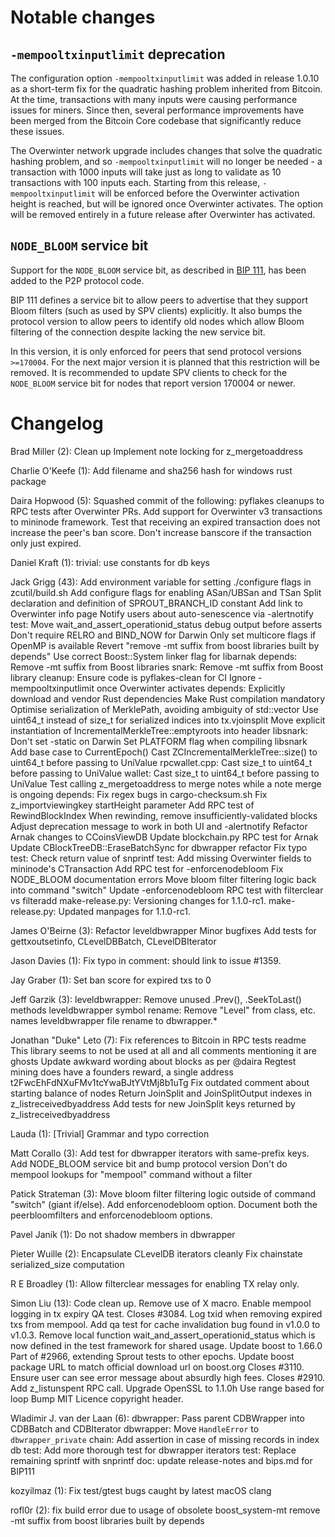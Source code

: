 Notable changes
===============

`-mempooltxinputlimit` deprecation
----------------------------------

The configuration option `-mempooltxinputlimit` was added in release 1.0.10 as a
short-term fix for the quadratic hashing problem inherited from Bitcoin. At the
time, transactions with many inputs were causing performance issues for miners.
Since then, several performance improvements have been merged from the Bitcoin
Core codebase that significantly reduce these issues.

The Overwinter network upgrade includes changes that solve the quadratic hashing
problem, and so `-mempooltxinputlimit` will no longer be needed - a transaction
with 1000 inputs will take just as long to validate as 10 transactions with 100
inputs each. Starting from this release, `-mempooltxinputlimit` will be enforced
before the Overwinter activation height is reached, but will be ignored once
Overwinter activates. The option will be removed entirely in a future release
after Overwinter has activated.

`NODE_BLOOM` service bit
------------------------

Support for the `NODE_BLOOM` service bit, as described in [BIP
111](https://github.com/bitcoin/bips/blob/master/bip-0111.mediawiki), has been
added to the P2P protocol code.

BIP 111 defines a service bit to allow peers to advertise that they support
Bloom filters (such as used by SPV clients) explicitly. It also bumps the protocol
version to allow peers to identify old nodes which allow Bloom filtering of the
connection despite lacking the new service bit.

In this version, it is only enforced for peers that send protocol versions
`>=170004`. For the next major version it is planned that this restriction will be
removed. It is recommended to update SPV clients to check for the `NODE_BLOOM`
service bit for nodes that report version 170004 or newer.

Changelog
=========

Brad Miller (2):
      Clean up
      Implement note locking for z_mergetoaddress

Charlie O'Keefe (1):
      Add filename and sha256 hash for windows rust package

Daira Hopwood (5):
      Squashed commit of the following:
      pyflakes cleanups to RPC tests after Overwinter PRs.
      Add support for Overwinter v3 transactions to mininode framework.
      Test that receiving an expired transaction does not increase the peer's ban score.
      Don't increase banscore if the transaction only just expired.

Daniel Kraft (1):
      trivial: use constants for db keys

Jack Grigg (43):
      Add environment variable for setting ./configure flags in zcutil/build.sh
      Add configure flags for enabling ASan/UBSan and TSan
      Split declaration and definition of SPROUT_BRANCH_ID constant
      Add link to Overwinter info page
      Notify users about auto-senescence via -alertnotify
      test: Move wait_and_assert_operationid_status debug output before asserts
      Don't require RELRO and BIND_NOW for Darwin
      Only set multicore flags if OpenMP is available
      Revert "remove -mt suffix from boost libraries built by depends"
      Use correct Boost::System linker flag for libarnak
      depends: Remove -mt suffix from Boost libraries
      snark: Remove -mt suffix from Boost library
      cleanup: Ensure code is pyflakes-clean for CI
      Ignore -mempooltxinputlimit once Overwinter activates
      depends: Explicitly download and vendor Rust dependencies
      Make Rust compilation mandatory
      Optimise serialization of MerklePath, avoiding ambiguity of std::vector<bool>
      Use uint64_t instead of size_t for serialized indices into tx.vjoinsplit
      Move explicit instantiation of IncrementalMerkleTree::emptyroots into header
      libsnark: Don't set -static on Darwin
      Set PLATFORM flag when compiling libsnark
      Add base case to CurrentEpoch()
      Cast ZCIncrementalMerkleTree::size() to uint64_t before passing to UniValue
      rpcwallet.cpp: Cast size_t to uint64_t before passing to UniValue
      wallet: Cast size_t to uint64_t before passing to UniValue
      Test calling z_mergetoaddress to merge notes while a note merge is ongoing
      depends: Fix regex bugs in cargo-checksum.sh
      Fix z_importviewingkey startHeight parameter
      Add RPC test of RewindBlockIndex
      When rewinding, remove insufficiently-validated blocks
      Adjust deprecation message to work in both UI and -alertnotify
      Refactor Arnak changes to CCoinsViewDB
      Update blockchain.py RPC test for Arnak
      Update CBlockTreeDB::EraseBatchSync for dbwrapper refactor
      Fix typo
      test: Check return value of snprintf
      test: Add missing Overwinter fields to mininode's CTransaction
      Add RPC test for -enforcenodebloom
      Fix NODE_BLOOM documentation errors
      Move bloom filter filtering logic back into command "switch"
      Update -enforcenodebloom RPC test with filterclear vs filteradd
      make-release.py: Versioning changes for 1.1.0-rc1.
      make-release.py: Updated manpages for 1.1.0-rc1.

James O'Beirne (3):
      Refactor leveldbwrapper
      Minor bugfixes
      Add tests for gettxoutsetinfo, CLevelDBBatch, CLevelDBIterator

Jason Davies (1):
      Fix typo in comment: should link to issue #1359.

Jay Graber (1):
      Set ban score for expired txs to 0

Jeff Garzik (3):
      leveldbwrapper: Remove unused .Prev(), .SeekToLast() methods
      leveldbwrapper symbol rename: Remove "Level" from class, etc. names
      leveldbwrapper file rename to dbwrapper.*

Jonathan "Duke" Leto (7):
      Fix references to Bitcoin in RPC tests readme
      This library seems to not be used at all and all comments mentioning it are ghosts
      Update awkward wording about blocks as per @daira
      Regtest mining does have a founders reward, a single address t2FwcEhFdNXuFMv1tcYwaBJtYVtMj8b1uTg
      Fix outdated comment about starting balance of nodes
      Return JoinSplit and JoinSplitOutput indexes in z_listreceivedbyaddress
      Add tests for new JoinSplit keys returned by z_listreceivedbyaddress

Lauda (1):
      [Trivial] Grammar and typo correction

Matt Corallo (3):
      Add test for dbwrapper iterators with same-prefix keys.
      Add NODE_BLOOM service bit and bump protocol version
      Don't do mempool lookups for "mempool" command without a filter

Patick Strateman (3):
      Move bloom filter filtering logic outside of command "switch" (giant if/else).
      Add enforcenodebloom option.
      Document both the peerbloomfilters and enforcenodebloom options.

Pavel Janík (1):
      Do not shadow members in dbwrapper

Pieter Wuille (2):
      Encapsulate CLevelDB iterators cleanly
      Fix chainstate serialized_size computation

R E Broadley (1):
      Allow filterclear messages for enabling TX relay only.

Simon Liu (13):
      Code clean up. Remove use of X macro.
      Enable mempool logging in tx expiry QA test.
      Closes #3084. Log txid when removing expired txs from mempool.
      Add qa test for cache invalidation bug found in v1.0.0 to v1.0.3.
      Remove local function wait_and_assert_operationid_status which is     now defined in the test framework for shared usage.
      Update boost to 1.66.0
      Part of #2966, extending Sprout tests to other epochs.
      Update boost package URL to match official download url on boost.org
      Closes #3110.  Ensure user can see error message about absurdly high fees.
      Closes #2910. Add z_listunspent RPC call.
      Upgrade OpenSSL to 1.1.0h
      Use range based for loop
      Bump MIT Licence copyright header.

Wladimir J. van der Laan (6):
      dbwrapper: Pass parent CDBWrapper into CDBBatch and CDBIterator
      dbwrapper: Move `HandleError` to `dbwrapper_private`
      chain: Add assertion in case of missing records in index db
      test: Add more thorough test for dbwrapper iterators
      test: Replace remaining sprintf with snprintf
      doc: update release-notes and bips.md for BIP111

kozyilmaz (1):
      Fix test/gtest bugs caught by latest macOS clang

rofl0r (2):
      fix build error due to usage of obsolete boost_system-mt
      remove -mt suffix from boost libraries built by depends

